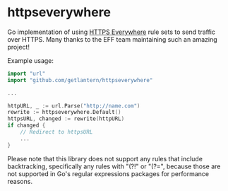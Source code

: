 # httpseverywhere
Go implementation of using [HTTPS Everywhere](https://github.com/EFForg/https-everywhere) rule sets to send traffic over HTTPS. Many thanks to the EFF team maintaining such an amazing project!

Example usage:

```go
import "url"
import "github.com/getlantern/httpseverywhere"

...

httpURL, _ := url.Parse("http://name.com")
rewrite := httpseverywhere.Default()
httpsURL, changed := rewrite(httpURL)
if changed {
	// Redirect to httpsURL
	...
}
```

Please note that this library does not support any rules that include backtracking, specifically any rules with "(?!" or "(?=", because those are not supported in Go's regular expressions packages for performance reasons.
